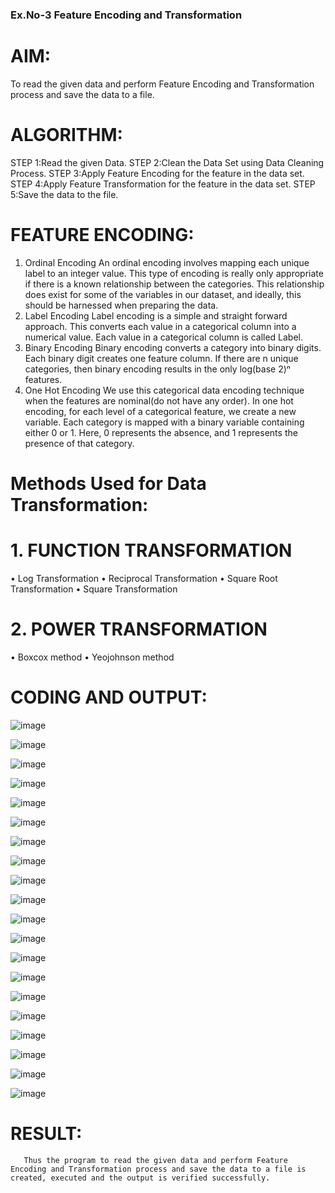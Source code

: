 ### Ex.No-3 Feature Encoding and Transformation

# AIM:
To read the given data and perform Feature Encoding and Transformation process and save the data to a file.

# ALGORITHM:
STEP 1:Read the given Data.
STEP 2:Clean the Data Set using Data Cleaning Process.
STEP 3:Apply Feature Encoding for the feature in the data set.
STEP 4:Apply Feature Transformation for the feature in the data set.
STEP 5:Save the data to the file.

# FEATURE ENCODING:
1. Ordinal Encoding
An ordinal encoding involves mapping each unique label to an integer value. This type of encoding is really only appropriate if there is a known relationship between the categories. This relationship does exist for some of the variables in our dataset, and ideally, this should be harnessed when preparing the data.
2. Label Encoding
Label encoding is a simple and straight forward approach. This converts each value in a categorical column into a numerical value. Each value in a categorical column is called Label.
3. Binary Encoding
Binary encoding converts a category into binary digits. Each binary digit creates one feature column. If there are n unique categories, then binary encoding results in the only log(base 2)ⁿ features.
4. One Hot Encoding
We use this categorical data encoding technique when the features are nominal(do not have any order). In one hot encoding, for each level of a categorical feature, we create a new variable. Each category is mapped with a binary variable containing either 0 or 1. Here, 0 represents the absence, and 1 represents the presence of that category.

# Methods Used for Data Transformation:
  # 1. FUNCTION TRANSFORMATION
• Log Transformation
• Reciprocal Transformation
• Square Root Transformation
• Square Transformation
  # 2. POWER TRANSFORMATION
• Boxcox method
• Yeojohnson method

# CODING AND OUTPUT:

  ![image](https://github.com/kannan0071/INTRO-TO-DS/assets/119641638/28e5d3c6-25db-42ca-8aa2-1b1b44772eee)

  ![image](https://github.com/kannan0071/INTRO-TO-DS/assets/119641638/0da67dff-a950-48d3-ae83-9eda957768e2)

  ![image](https://github.com/kannan0071/INTRO-TO-DS/assets/119641638/9570aa95-cf86-4406-9d08-174fbc773b6f)

  ![image](https://github.com/kannan0071/INTRO-TO-DS/assets/119641638/fe8a9b0c-dde7-49be-91d3-d2844e29a1bc)

  ![image](https://github.com/kannan0071/INTRO-TO-DS/assets/119641638/e9391fd8-d6de-4af9-8231-27cb7e9f72b9)

  ![image](https://github.com/kannan0071/INTRO-TO-DS/assets/119641638/2828bd57-f414-4925-8e18-b655b758cdad)

  ![image](https://github.com/kannan0071/INTRO-TO-DS/assets/119641638/a8ce24cc-3c35-4a7d-8eb3-44b1e3bb30f7)

  ![image](https://github.com/kannan0071/INTRO-TO-DS/assets/119641638/79c656e1-1eaa-433e-ae41-7972cdc0387e)

  ![image](https://github.com/kannan0071/INTRO-TO-DS/assets/119641638/471f1396-19bb-41d5-9016-4683dfbb516c)

  ![image](https://github.com/kannan0071/INTRO-TO-DS/assets/119641638/25f62747-7469-4b8d-a50c-cf63526a632b)

  ![image](https://github.com/kannan0071/INTRO-TO-DS/assets/119641638/64ab146b-8d0b-44f9-9539-b651a49782c6)

  ![image](https://github.com/kannan0071/INTRO-TO-DS/assets/119641638/daa9ad7b-1319-449e-a151-09d1bd7b178e)

  ![image](https://github.com/kannan0071/INTRO-TO-DS/assets/119641638/4c849e13-1467-4305-90dc-f09fa6dead84)

  ![image](https://github.com/kannan0071/INTRO-TO-DS/assets/119641638/4db082e3-44f7-42f4-82eb-5fae6a6b4f14)

  ![image](https://github.com/kannan0071/INTRO-TO-DS/assets/119641638/43c23b3e-28db-45a1-b5e4-3115c6d590a8)

  ![image](https://github.com/kannan0071/INTRO-TO-DS/assets/119641638/25b90718-0518-4bf2-9cf3-570151ded177)

  ![image](https://github.com/kannan0071/INTRO-TO-DS/assets/119641638/4217de70-74eb-4cf4-91ad-aaf04f7d332d)

  ![image](https://github.com/kannan0071/INTRO-TO-DS/assets/119641638/81e7e757-a4c4-48cf-858b-11f58247088f)

  ![image](https://github.com/kannan0071/INTRO-TO-DS/assets/119641638/416274f1-b600-43dc-b142-b4e262317cb2)

  ![image](https://github.com/kannan0071/INTRO-TO-DS/assets/119641638/21f3f46b-6df2-4fa5-924b-708445ed22f9)


# RESULT:
       Thus the program to read the given data and perform Feature Encoding and Transformation process and save the data to a file is created, executed and the output is verified successfully.

       
